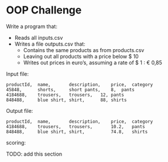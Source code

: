 # OOP Challenge

Write a program that:​
- Reads all inputs.csv​
- Writes a file outputs.csv that:​
    - Contains the same products as from products.csv​
    - Leaving out all products with a price below $ 10​
    - Writes out prices in euro’s, assuming a rate of $ 1 : € 0,85​

Input file:
```csv
productId,	name,		description,	price,	category​
45848,		shorts,		short pants,	8,	pants​
4184688,	trousers,	trousers,	12,	pants​
848488,		blue shirt,	shirt,		88,	shirts
```

Output file:​
```csv
productId,	name,		description,	price,	category​
4184688,	trousers,	trousers,		10.2,	pants​
848488,		blue shirt,	shirt,			74.8,	shirts
```

scoring:

TODO: add this section